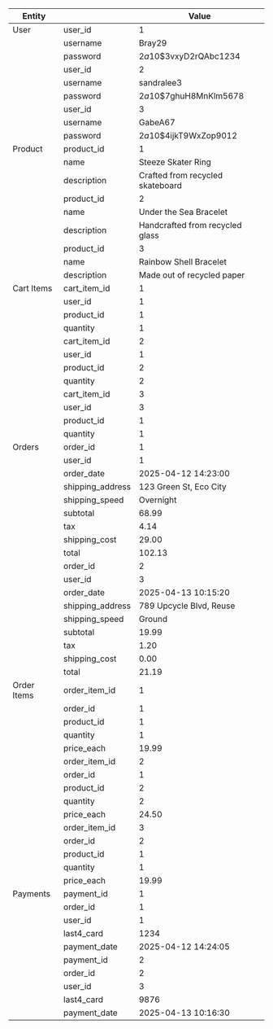 | Entity            |                       | Value                                     |
|-------------------|-----------------------|------------------------------------------------|
|  User             | user_id               | 1                                              |
|                   | username              | Bray29                                         |
|                   | password              | $2a$10$3vxyD2rQAbc1234                         |
|                   | user_id               | 2                                              |
|                   | username              | sandralee3                                     |
|                   | password              | $2a$10$7ghuH8MnKlm5678                         |
|                   | user_id               | 3                                              |
|                   | username              | GabeA67                                        |
|                   | password              | $2a$10$4ijkT9WxZop9012                         |
|    Product        | product_id            | 1                                              |
|                   | name                  | Steeze Skater Ring                             |
|                   | description           | Crafted from recycled skateboard               |
|                   | product_id            | 2                                              |
|                   | name                  | Under the Sea Bracelet                         |
|                   | description           | Handcrafted from recycled glass                |
|                   | product_id            | 3                                              |
|                   | name                  | Rainbow Shell Bracelet                         |
|                   | description           | Made out of recycled paper                     |
|   Cart Items      | cart_item_id          | 1                                              |
|                   | user_id               | 1                                              |
|                   | product_id            | 1                                              |
|                   | quantity              | 1                                              |
|                   | cart_item_id          | 2                                              |
|                   | user_id               | 1                                              |
|                   | product_id            | 2                                              |
|                   | quantity              | 2                                              |
|                   | cart_item_id          | 3                                              |
|                   | user_id               | 3                                              |
|                   | product_id            | 1                                              |
|                   | quantity              | 1                                              |
| Orders            | order_id              | 1                                              |
|                   | user_id               | 1                                              |
|                   | order_date            | 2025-04-12 14:23:00                           |
|                   | shipping_address      | 123 Green St, Eco City                         |
|                   | shipping_speed        | Overnight                                      |
|                   | subtotal              | 68.99                                          |
|                   | tax                   | 4.14                                           |
|                   | shipping_cost         | 29.00                                          |
|                   | total                 | 102.13                                         |
|                   | order_id              | 2                                              |
|                   | user_id               | 3                                              |
|                   | order_date            | 2025-04-13 10:15:20                           |
|                   | shipping_address      | 789 Upcycle Blvd, Reuse                       |
|                   | shipping_speed        | Ground                                         |
|                   | subtotal              | 19.99                                          |
|                   | tax                   | 1.20                                           |
|                   | shipping_cost         | 0.00                                           |
|                   | total                 | 21.19                                          |
| Order Items       | order_item_id         | 1                                              |
|                   | order_id              | 1                                              |
|                   | product_id            | 1                                              |
|                   | quantity              | 1                                              |
|                   | price_each            | 19.99                                          |
|                   | order_item_id         | 2                                              |
|                   | order_id              | 1                                              |
|                   | product_id            | 2                                              |
|                   | quantity              | 2                                              |
|                   | price_each            | 24.50                                          |
|                   | order_item_id         | 3                                              |
|                   | order_id              | 2                                              |
|                   | product_id            | 1                                              |
|                   | quantity              | 1                                              |
|                   | price_each            | 19.99                                          |
|  Payments         | payment_id            | 1                                              |
|                   | order_id              | 1                                              |
|                   | user_id               | 1                                              |
|                   | last4_card            | 1234                                           |
|                   | payment_date          | 2025-04-12 14:24:05                            |
|                   | payment_id            | 2                                              |
|                   | order_id              | 2                                              |
|                   | user_id               | 3                                              |
|                   | last4_card            | 9876                                           |
|                   | payment_date          | 2025-04-13 10:16:30                            |

